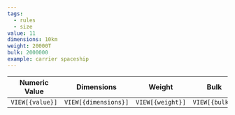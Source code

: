 ```yaml
---
tags:
  - rules
  - size
value: 11
dimensions: 10km
weight: 20000T
bulk: 2000000
example: carrier spaceship
---
```

|  Numeric Value  |      Dimensions      |      Weight      |      Bulk      |      Example      |
| :-------------: | :------------------: | :--------------: | :------------: | :---------------: |
| `VIEW[{value}]` | `VIEW[{dimensions}]` | `VIEW[{weight}]` | `VIEW[{bulk}]` | `VIEW[{example}]` |
